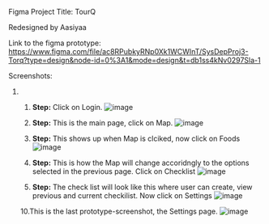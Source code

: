 Figma Project Title: TourQ

Redesigned by Aasiyaa

Link to the figma prototype:
    https://www.figma.com/file/ac8RPubkyRNp0Xk1WCWInT/SysDepProj3-Torq?type=design&node-id=0%3A1&mode=design&t=db1ss4kNv0297Sla-1

Screenshots:

1. 1. **Step:** Click on Login.
      ![image](https://github.com/54mzzyy/INFS3203-Project-Group3/assets/158258718/c1221698-29f2-4222-a7a1-57858948b1db)

  
   2. **Step:** This is the main page, click on Map.
      ![image](https://github.com/54mzzyy/INFS3203-Project-Group3/assets/158258718/20f4618b-171d-4464-a95e-cbc92bfcc1ad)

      
   4. **Step:** This shows up when Map is clciked, now click on Foods
      ![image](https://github.com/54mzzyy/INFS3203-Project-Group3/assets/158258718/35d0fcdf-a801-48b6-afb8-a2e7f1267804)

      
   6. **Step:** This is how the Map will change accoridngly to the options selected in the previous page. Click on Checklist
      ![image](https://github.com/54mzzyy/INFS3203-Project-Group3/assets/158258718/1065dbea-b4dc-40d4-a382-911dd8e71fb3)

      
   8. **Step:** The check list will look like this where user can create, view previous and current checkilist. Now click on Settings
      ![image](https://github.com/54mzzyy/INFS3203-Project-Group3/assets/158258718/2266a2ce-f458-4f20-94fe-aa86ce2ae372)


   10.This is the last prototype-screenshot, the Settings page.
       ![image](https://github.com/54mzzyy/INFS3203-Project-Group3/assets/158258718/9b32bacd-a7f6-4c68-a2d7-1d95b6d6d512)


  
